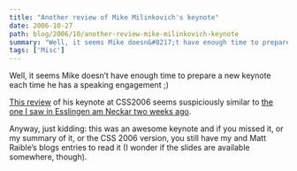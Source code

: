 ```yaml
---
title: "Another review of Mike Milinkovich's keynote"
date: 2006-10-27
path: blog/2006/10/another-review-mike-milinkovich-keynote
summary: "Well, it seems Mike doesn&#8217;t have enough time to prepare a new keynote each time he has a speaking engagement ;) This review of his keynote at CSS2006 seems suspiciously similar to the one I saw in Esslingen am Neckar two weeks ago."
tags: ['Misc']
---
```


<p>Well, it seems Mike doesn&#8217;t have enough time to prepare a new keynote each time he has a speaking engagement ;)</p><p><a href="http://raibledesigns.com/page/rd?entry=css_2006_mike_milinkovich_s">This review</a> of his keynote at CSS2006 seems suspiciously similar to <a href="http://blogs.nuxeo.com/sections/blogs/fermigier/2006_10_11_eclipse-summit-report-day-1-mike-milinkovich-s-keynote">the one I saw in Esslingen am Neckar two weeks ago</a>.</p><p>Anyway, just kidding: this was an awesome keynote and if you missed it, or my summary of it, or the CSS 2006 version, you still have my and Matt Raible&#8217;s blogs entries to read it (I wonder if the slides are available somewhere, though).</p> 

